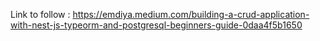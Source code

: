 
Link to follow : https://emdiya.medium.com/building-a-crud-application-with-nest-js-typeorm-and-postgresql-beginners-guide-0daa4f5b1650